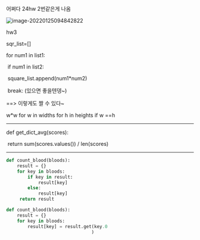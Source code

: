 어쩌다 24hw 2번같은게 나옴

![image-20220125094842822](C:\Users\kim\AppData\Roaming\Typora\typora-user-images\image-20220125094842822.png)





hw3

sqr_list=[]

for num1 in list1:

​	if num1 in list2:

​		square_list.append(num1*num2)

​		break: (있으면 좋을텐뎅~)

==> 이렇게도 짤 수 있다~



w*w for w in widths for h in heights if w ==h

---

def get_dict_avg(scores):

​	return sum(scores.values()) / len(scores)

---

```python
def count_blood(bloods):
    result = {}
    for key in bloods:
        if key in result:
            result[key]
        else:
            result[key]
     return result
```

```python
def count_blood(bloods):
    result = {}
    for key in bloods:
        result[key] = result.get(key.0
                                )
```

